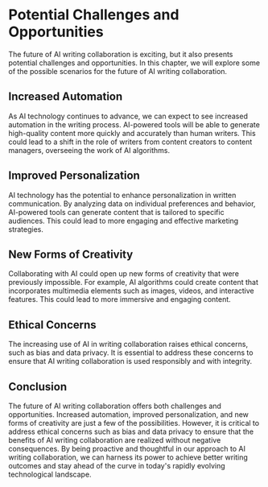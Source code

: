 Potential Challenges and Opportunities
=====================================================================================

The future of AI writing collaboration is exciting, but it also presents potential challenges and opportunities. In this chapter, we will explore some of the possible scenarios for the future of AI writing collaboration.

Increased Automation
--------------------

As AI technology continues to advance, we can expect to see increased automation in the writing process. AI-powered tools will be able to generate high-quality content more quickly and accurately than human writers. This could lead to a shift in the role of writers from content creators to content managers, overseeing the work of AI algorithms.

Improved Personalization
------------------------

AI technology has the potential to enhance personalization in written communication. By analyzing data on individual preferences and behavior, AI-powered tools can generate content that is tailored to specific audiences. This could lead to more engaging and effective marketing strategies.

New Forms of Creativity
-----------------------

Collaborating with AI could open up new forms of creativity that were previously impossible. For example, AI algorithms could create content that incorporates multimedia elements such as images, videos, and interactive features. This could lead to more immersive and engaging content.

Ethical Concerns
----------------

The increasing use of AI in writing collaboration raises ethical concerns, such as bias and data privacy. It is essential to address these concerns to ensure that AI writing collaboration is used responsibly and with integrity.

Conclusion
----------

The future of AI writing collaboration offers both challenges and opportunities. Increased automation, improved personalization, and new forms of creativity are just a few of the possibilities. However, it is critical to address ethical concerns such as bias and data privacy to ensure that the benefits of AI writing collaboration are realized without negative consequences. By being proactive and thoughtful in our approach to AI writing collaboration, we can harness its power to achieve better writing outcomes and stay ahead of the curve in today's rapidly evolving technological landscape.
